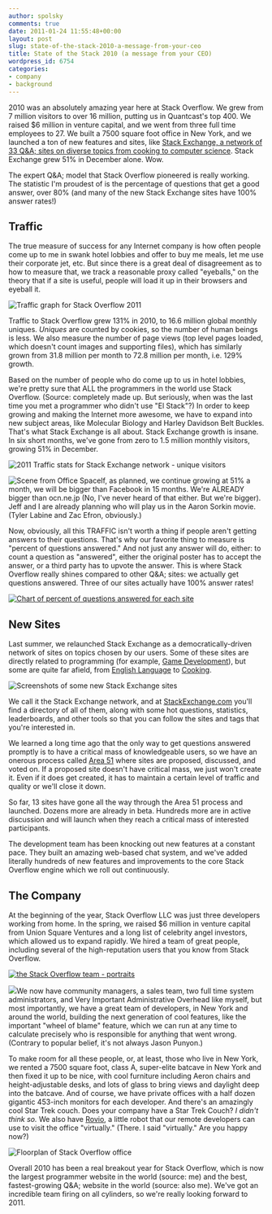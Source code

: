 ```yaml
---
author: spolsky
comments: true
date: 2011-01-24 11:55:48+00:00
layout: post
slug: state-of-the-stack-2010-a-message-from-your-ceo
title: State of the Stack 2010 (a message from your CEO)
wordpress_id: 6754
categories:
- company
- background
---
```


2010 was an absolutely amazing year here at Stack Overflow. We grew from 7 million visitors to over 16 million, putting us in Quantcast's top 400. We raised $6 million in venture capital, and we went from three full time employees to 27. We built a 7500 square foot office in New York, and we launched a ton of new features and sites, like [Stack Exchange, a network of 33 Q&A; sites on diverse topics from cooking to computer science](http://stackexchange.com/sites). Stack Exchange grew 51% in December alone. Wow.

The expert Q&A; model that Stack Overflow pioneered is really working. The statistic I'm proudest of is the percentage of questions that get a good answer, over 80% (and many of the new Stack Exchange sites have 100% answer rates!)



## Traffic



The true measure of success for any Internet company is how often people come up to me in swank hotel lobbies and offer to buy me meals, let me use their corporate jet, etc. But since there is a great deal of disagreement as to how to measure that, we track a reasonable proxy called "eyeballs," on the theory that if a site is useful, people will load it up in their browsers and eyeball it.

![Traffic graph for Stack Overflow 2011](/blog/images/wordpress/01traffic.png)

Traffic to Stack Overflow grew 131% in 2010, to 16.6 million global monthly uniques. *Uniques* are counted by cookies, so the number of human beings is less. We also measure the number of page views (top level pages loaded, which doesn't count images and supporting files), which has similarly grown from 31.8 million per month to 72.8 million per month, i.e. 129% growth.

Based on the number of people who do come up to us in hotel lobbies, we're pretty sure that ALL the programmers in the world use Stack Overflow. (Source: completely made up. But seriously, when was the last time you met a programmer who didn't use "El Stack"?) In order to keep growing and making the Internet more awesome, we have to expand into new subject areas, like Molecular Biology and Harley Davidson Belt Buckles. That's what Stack Exchange is all about. Stack Exchange growth is insane. In six short months, we've gone from zero to 1.5 million monthly visitors, growing 51% in December.

![2011 Traffic stats for Stack Exchange network - unique visitors](/blog/images/wordpress/02stackextraffic.png)

![Scene from Office Space](/blog/images/wordpress/03movie.png)If, as planned, we continue growing at 51% a month, we will be bigger than Facebook in 15 months. We're ALREADY bigger than ocn.ne.jp (No, I've never heard of that either. But we're bigger). Jeff and I are already planning who will play us in the Aaron Sorkin movie. (Tyler Labine and Zac Efron, obviously.)

Now, obviously, all this TRAFFIC isn't worth a thing if people aren't getting answers to their questions. That's why our favorite thing to measure is "percent of questions answered." And not just any answer will do, either: to count a question as "answered", either the original poster has to accept the answer, or a third party has to upvote the answer. This is where Stack Overflow really shines compared to other Q&A; sites: we actually get questions answered. Three of our sites actually have 100% answer rates!

[![Chart of percent of questions answered for each site](/blog/images/wordpress/04pctanswered.png)](/blog/images/wordpress/04pctanswered.png)



## New Sites



Last summer, we relaunched Stack Exchange as a democratically-driven network of sites on topics chosen by our users. Some of these sites are directly related to programming (for example, [Game Development](http://gamedev.stackexchange.com/)), but some are quite far afield, from [English Language](http://english.stackexchange.com/) to [Cooking](http://cooking.stackexchange.com/).


![Screenshots of some new Stack Exchange sites](/blog/images/wordpress/05newsites.png)

We call it the Stack Exchange network, and at [StackExchange.com](http://stackexchange.com/) you'll find a directory of all of them, along with some hot questions, statistics, leaderboards, and other tools so that you can follow the sites and tags that you're interested in.

We learned a long time ago that the only way to get questions answered promptly is to have a critical mass of knowledgeable users, so we have an onerous process called [Area 51](http://area51.stackexchange.com/) where sites are proposed, discussed, and voted on. If a proposed site doesn't have critical mass, we just won't create it. Even if it does get created, it has to maintain a certain level of traffic and quality or we'll close it down.

So far, 13 sites have gone all the way through the Area 51 process and launched. Dozens more are already in beta. Hundreds more are in active discussion and will launch when they reach a critical mass of interested participants.

The development team has been knocking out new features at a constant pace. They built an amazing web-based chat system, and we've added literally hundreds of new features and improvements to the core Stack Overflow engine which we roll out continuously.



## The Company



At the beginning of the year, Stack Overflow LLC was just three developers working from home. In the spring, we raised $6 million in venture capital from Union Square Ventures and a long list of celebrity angel investors, which allowed us to expand rapidly. We hired a team of great people, including several of the high-reputation users that you know from Stack Overflow. 

[![the Stack Overflow team - portraits](http://blog.stackoverflow.com/wp-content/uploads/06team.png)](http://stackoverflow.com/about/team)

[![](http://blog.stackoverflow.com/wp-content/uploads/07notpunyon.png)](http://meta.stackoverflow.com/questions/71780/lol-debugging-are-we-so-homepage-alerts-false)We now have community managers, a sales team, two full time system administrators, and Very Important Administrative Overhead like myself, but most importantly, we have a great team of developers, in New York and around the world, building the next generation of cool features, like the important "wheel of blame" feature, which we can run at any time to calculate precisely who is responsible for anything that went wrong. (Contrary to popular belief, it's not always Jason Punyon.)

To make room for all these people, or, at least, those who live in New York, we rented a 7500 square foot, class A, super-elite batcave in New York and then fixed it up to be nice, with cool furniture including Aeron chairs and height-adjustable desks, and lots of glass to bring views and daylight deep into the batcave. And of course, we have private offices with a half dozen gigantic 453-inch monitors for each developer. And there's an amazingly cool Star Trek couch. Does your company have a Star Trek Couch? *I didn't think so.* We also have [Rovio](http://www.wowwee.com/en/products/tech/telepresence/rovio/rovio), a little robot that our remote developers can use to visit the office "virtually." (There. I said "virtually." Are you happy now?)

![Floorplan of Stack Overflow office](/blog/images/wordpress/08office.png)

Overall 2010 has been a real breakout year for Stack Overflow, which is now the largest programmer website in the world (source: me) and the best, fastest-growing Q&A; website in the world (source: also me). We've got an incredible team firing on all cylinders, so we're really looking forward to 2011.

